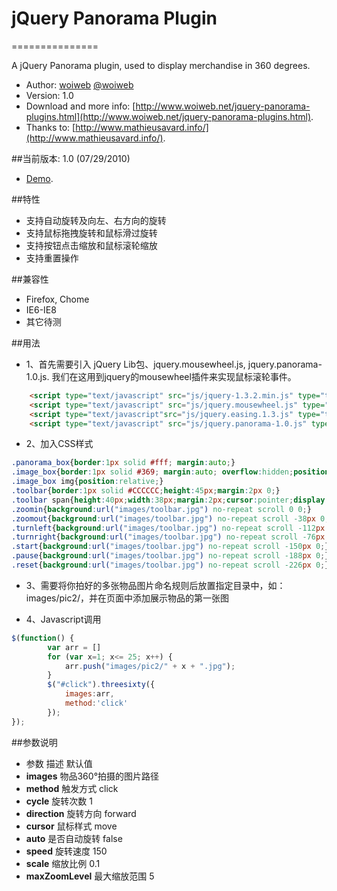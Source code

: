 # jQuery Panorama Plugin
===============

A jQuery Panorama plugin, used to display merchandise in 360 degrees.

* Author: [woiweb](http://www.woiweb.net) [@woiweb](http://woiweb.com/woiwebnet)
* Version: 1.0
* Download and more info: [http://www.woiweb.net/jquery-panorama-plugins.html](http://www.woiweb.net/jquery-panorama-plugins.html).
* Thanks to: [http://www.mathieusavard.info/](http://www.mathieusavard.info/).

##当前版本: 1.0 (07/29/2010)
   * [Demo](http://www.woiweb.net/wp-content/uploads/plugins/panorama/).
   
##特性

   * 支持自动旋转及向左、右方向的旋转
   * 支持鼠标拖拽旋转和鼠标滑过旋转
   * 支持按钮点击缩放和鼠标滚轮缩放
   * 支持重置操作

##兼容性

   * Firefox, Chome
   * IE6-IE8
   * 其它待测

##用法

* 1、首先需要引入 jQuery Lib包、jquery.mousewheel.js, jquery.panorama-1.0.js. 我们在这用到jquery的mousewheel插件来实现鼠标滚轮事件。

```html
	<script type="text/javascript" src="js/jquery-1.3.2.min.js" type="text/javascripts" />
	<script type="text/javascript" src="js/jquery.mousewheel.js" type="text/javascripts" />
	<script type="text/javascript"src="js/jquery.easing.1.3.js" type="text/javascript" />
	<script type="text/javascript" src="js/jquery.panorama-1.0.js" type="text/javascripts" />
```
* 2、加入CSS样式
```css
.panorama_box{border:1px solid #fff; margin:auto;}
.image_box{border:1px solid #369; margin:auto; overflow:hidden;position:relative;}
.image_box img{position:relative;}
.toolbar{border:1px solid #CCCCCC;height:45px;margin:2px 0;}
.toolbar span{height:40px;width:38px;margin:2px;cursor:pointer;display:block;float:right;}
.zoomin{background:url("images/toolbar.jpg") no-repeat scroll 0 0;}
.zoomout{background:url("images/toolbar.jpg") no-repeat scroll -38px 0;}
.turnleft{background:url("images/toolbar.jpg") no-repeat scroll -112px 0;}
.turnright{background:url("images/toolbar.jpg") no-repeat scroll -76px 0;}
.start{background:url("images/toolbar.jpg") no-repeat scroll -150px 0;}
.pause{background:url("images/toolbar.jpg") no-repeat scroll -188px 0;}
.reset{background:url("images/toolbar.jpg") no-repeat scroll -226px 0;}
```

* 3、需要将你拍好的多张物品图片命名规则后放置指定目录中，如：images/pic2/，并在页面中添加展示物品的第一张图

* 4、Javascript调用
```js
$(function() {
	    var arr = []
	    for (var x=1; x<= 25; x++) {
	    	arr.push("images/pic2/" + x + ".jpg");
	    }
	    $("#click").threesixty({
	        images:arr,
	        method:'click'
	    });
});
```

##参数说明
* 参数   							描述 											默认值
* **images** 					物品360°拍摄的图片路径 	 	
* **method** 					触发方式 									click
* **cycle** 					旋转次数 									1
* **direction** 			旋转方向 									forward
* **cursor** 					鼠标样式 									move
* **auto** 						是否自动旋转 							false
* **speed** 					旋转速度 									150
* **scale** 					缩放比例 									0.1
* **maxZoomLevel** 		最大缩放范围 							5

